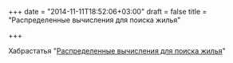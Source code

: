 +++
date = "2014-11-11T18:52:06+03:00"
draft = false
title = "Распределенные вычисления для поиска жилья"

+++

<p>Хабрастатья &quot;<a href="http://habrahabr.ru/post/240941/">Распределенные вычисления для поиска жилья</a>&quot;</p>


